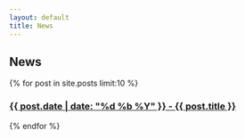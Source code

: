 ```yaml
---
layout: default
title: News
---
```


## News  

<div>
{% for post in site.posts limit:10 %}
<a href="{{ post.url }}">
    <h3> {{ post.date | date: "%d %b %Y" }} - {{ post.title }} </h3> </a>
{% endfor %}
</div>  
